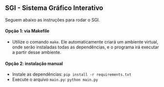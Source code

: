 ## SGI - Sistema Gráfico Interativo

Seguem abaixo as instruções para rodar o SGI.

#### Opção 1: via Makefile
- Utilize o comando `make`. Ele automaticamente criará um ambiente virtual, onde serão instaladas todas as dependências, e o programa irá executar a partir desse ambiente.


#### Opção 2: instalação manual
- Instale as dependências: `pip install -r requirements.txt`
- Execute o arquivo `main.py`: `python main.py`
